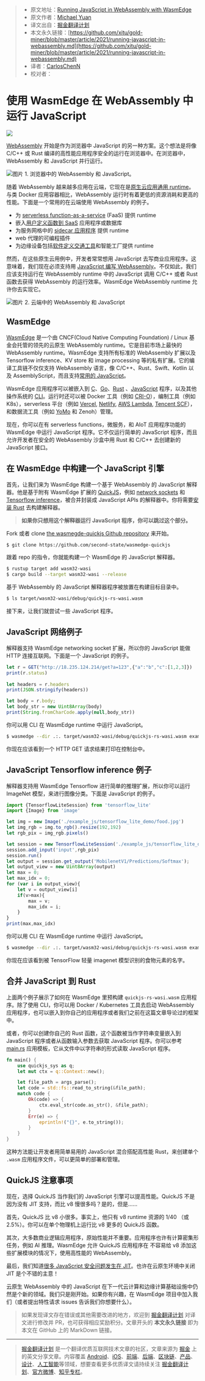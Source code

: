 > * 原文地址：[Running JavaScript in WebAssembly with WasmEdge](https://javascript.plainenglish.io/running-javascript-in-webassembly-883ec71438e1)
> * 原文作者：[Michael Yuan](https://medium.com/@michaelyuan_88928)
> * 译文出自：[掘金翻译计划](https://github.com/xitu/gold-miner)
> * 本文永久链接：[https://github.com/xitu/gold-miner/blob/master/article/2021/running-javascript-in-webassembly.md](https://github.com/xitu/gold-miner/blob/master/article/2021/running-javascript-in-webassembly.md)
> * 译者：[CarlosChenN](https://github.com/CarlosChenN)
> * 校对者：

# 使用 WasmEdge 在 WebAssembly 中运行 JavaScript

![](https://cdn-images-1.medium.com/max/3840/1*P4LKOkLu-MB2QAQb9FaRhQ.png)

[WebAssembly](https://webassembly.org/) 开始是作为浏览器中 JavaScript 的另一种方案。这个想法是将像 C/C++ 或 Rust 编译的高性能应用程序安全的运行在浏览器中。在浏览器中，WebAssembly 和 JavaScript 并行运行。

![图片 1. 浏览器中的 WebAssembly 和 JavaScript。](https://cdn-images-1.medium.com/max/2000/1*h59dPAp6HQcaaIQt7GdejA.png)

随着 WebAssembly 越来越多应用在云端，它现在是[原生云应用通用 runtime](https://github.com/WasmEdge/WasmEdge)。与类 Docker 应用容器相比，WebAssembly 运行时有着更低的资源消耗和更高的性能。下面是一个常用的在云端使用 WebAssembly 的例子。

* 为 [serverless function-as-a-service](https://github.com/second-state/aws-lambda-wasm-runtime) (FaaS) 提供 runtime
* 嵌入[用户定义函数到 SaaS](http://reactor.secondstate.info/en/docs/) 应用程序或数据库
* 为服务网格中的 [sidecar 应用程序](https://github.com/second-state/dapr-wasm) 提供 runtime
* web 代理的可编程插件
* 为边缘设备包括[软件定义交通工具](https://www.secondstate.io/articles/second-state-joins-the-autoware-foundation/)和智能工厂提供 runtime

然而，在这些原生云用例中，开发者常常想用 JavaScript 去写商业应用程序。这意味着，我们现在必须支持用 [JavaScript 编写 WebAssembly](https://github.com/WasmEdge/WasmEdge/blob/master/docs/run_javascript.md)。不仅如此，我们应该支持运行在 WebAssembly runtime 中的 JavaScript 调用 C/C++ 或者 Rust 函数去获得 WebAssembly 的运行效率。WasmEdge WebAssembly runtime 允许你去实现它。

![图片 2. 云端中的 WebAssembly 和 JavaScript](https://cdn-images-1.medium.com/max/2000/1*OmqZydcKW18qNIbVKs0J3A.png)

## WasmEdge

[WasmEdge](https://github.com/WasmEdge/WasmEdge) 是一个由 CNCF(Cloud Native Computing Foundation) / Linux 基金会托管的领先的云原生 WebAssembly runtime。它是目前市场上最快的 WebAssembly runtime。WasmEdge 支持所有标准的 WebAssembly 扩展以及 Tensorflow inference、KV store 和 image processing 等的私有扩展。它的编译工具链不仅仅支持 WebAssembly 语言，像 C/C++、Rust、Swift、Kotlin 以及 AssemblyScript，而且支持[常用的 JavaScript](https://github.com/WasmEdge/WasmEdge/blob/master/docs/run_javascript.md)。

WasmEdge 应用程序可以被嵌入到 [C](https://github.com/WasmEdge/WasmEdge/blob/master/docs/c_api_quick_start.md)、[Go](https://www.secondstate.io/articles/extend-golang-app-with-webassembly-rust/)、[Rust](https://github.com/WasmEdge/WasmEdge/tree/master/wasmedge-rs) 、[JavaScript](https://www.secondstate.io/articles/getting-started-with-rust-function/) 程序，以及其他操作系统的 [CLI](https://github.com/WasmEdge/WasmEdge/blob/master/docs/run.md)。运行时还可以被 Docker 工具（例如 [CRI-O](https://www.secondstate.io/articles/manage-webassembly-apps-in-wasmedge-using-docker-tools/)），编制工具（例如 K8s），serverless 平台（例如 [Vercel](https://www.secondstate.io/articles/vercel-wasmedge-webassembly-rust/), [Netlify](https://www.secondstate.io/articles/netlify-wasmedge-webassembly-rust-serverless/), [AWS Lambda](https://www.cncf.io/blog/2021/08/25/webassembly-serverless-functions-in-aws-lambda/), [Tencent SCF](https://github.com/second-state/tencent-scf-wasm-runtime)），和数据流工具（例如 [YoMo](https://www.secondstate.io/articles/yomo-wasmedge-real-time-data-streams/) 和 Zenoh）管理。

现在，你可以在有 serverless functions，微服务，和 AIoT 应用程序功能的 WasmEdge 中运行 JavaScript 程序。它不仅运行简单的 JavaScript 程序，而且允许开发者在安全的 WebAssembly 沙盒中用 Rust 和 C/C++ 去创建新的 JavaScript 接口。

## 在 WasmEdge 中构建一个 JavaScript 引擎

首先，让我们来为 WasmEdge 构建一个基于 WebAssembly 的 JavaScript 解释器。他是基于附有 WasmEdge 扩展的 [QuickJS](https://bellard.org/quickjs/)，例如 [network sockets](https://github.com/second-state/wasmedge_wasi_socket) 和 [Tensorflow inference](https://www.secondstate.io/articles/wasi-tensorflow/)，被合并封装成 JavaScript APIs 的解释器中。你将需要[安装 Rust](https://www.rust-lang.org/tools/install) 去构建解释器。

> **如果你只想用这个解释器运行 JavaScript 程序，你可以跳过这个部分。**

Fork 或者 clone [the wasmegde-quickjs Github repository](https://github.com/second-state/wasmedge-quickjs) 来开始。

```bash
$ git clone https://github.com/second-state/wasmedge-quickjs
```

跟着 repo 的指令，你就能构建一个 WasmEdge 的 JavaScript 解释器。

```bash
$ rustup target add wasm32-wasi
$ cargo build --target wasm32-wasi --release
```

基于 WebAssembly 的 JavaScript 解释器程序被放置在构建目标目录中。

```bash
$ ls target/wasm32-wasi/debug/quickjs-rs-wasi.wasm
```

接下来，让我们就尝试一些 JavaScript 程序。

## JavaScript 网络例子

解释器支持  WasmEdge networking socket 扩展，所以你的 JavaScript 能做 HTTP 连接互联网。下面是一个 JavaScript 的例子。

```js
let r = GET("http://18.235.124.214/get?a=123",{"a":"b","c":[1,2,3]})
print(r.status)
    
let headers = r.headers
print(JSON.stringify(headers))

let body = r.body;
let body_str = new Uint8Array(body)
print(String.fromCharCode.apply(null,body_str))
```

你可以用 CLI 在 WasmEdge runtime 中运行 JavaScript。

```bash
$ wasmedge --dir .:. target/wasm32-wasi/debug/quickjs-rs-wasi.wasm example_js/http_demo.js
```

你现在应该看到一个 HTTP GET 请求结果打印在控制台中。

## JavaScript Tensorflow inference 例子

解释器支持用 WasmEdge Tensorflow 进行简单的推理扩展，所以你可以运行 ImageNet 模型，来进行图像分类。下面是 JavaScript 的例子。

```js
import {TensorflowLiteSession} from 'tensorflow_lite'
import {Image} from 'image'

let img = new Image('./example_js/tensorflow_lite_demo/food.jpg')
let img_rgb = img.to_rgb().resize(192,192)
let rgb_pix = img_rgb.pixels()

let session = new TensorflowLiteSession('./example_js/tensorflow_lite_demo/lite-model_aiy_vision_classifier_food_V1_1.tflite')
session.add_input('input',rgb_pix)
session.run()
let output = session.get_output('MobilenetV1/Predictions/Softmax');
let output_view = new Uint8Array(output)
let max = 0;
let max_idx = 0;
for (var i in output_view){
    let v = output_view[i]
    if(v>max){
        max = v;
        max_idx = i;
    }
}
print(max,max_idx)
```

你可以用 CLI 在 WasmEdge runtime 中运行 JavaScript。

```bash
$ wasmedge --dir .:. target/wasm32-wasi/debug/quickjs-rs-wasi.wasm example_js/tensorflow_lite_demo/main.js
```

你现在应该看到被 TensorFlow 轻量 imagenet 模型识别的食物元素的名字。

## 合并 JavaScript 到 Rust

上面两个例子展示了如何在 WasmEdge 里预构建 `quickjs-rs-wasi.wasm` 应用程序。除了使用 CLI，你可以用 Docker / Kubernetes 工具去启动 WebAssembly 应用程序，也可以嵌入到你自己的应用程序或者我们之前在这篇文章导论过的框架中。

或者，你可以创建你自己的 Rust 函数，这个函数被当作字符串变量嵌入到 JavaScript 程序或者从函数输入参数去获取 JavaScript 程序。你可以参考 [main.rs](https://github.com/second-state/wasmedge-quickjs/blob/main/src/main.rs) 应用模板，它从文件中以字符串的形式读取 JavaScript 程序。

```rs
fn main() {
    use quickjs_sys as q;
    let mut ctx = q::Context::new();

    let file_path = args_parse();
    let code = std::fs::read_to_string(&file_path);
    match code {
        Ok(code) => {
            ctx.eval_str(code.as_str(), &file_path);
        }
        Err(e) => {
            eprintln!("{}", e.to_string());
        }
    }
}
```

这种方法能让开发者用简单易用的 JavaScript 混合搭配高性能 Rust，来创建单个 `.wasm` 应用程序文件，可以更简单的部署和管理。

## QuickJS 注意事项

现在，选择 QuickJS 当作我们的 JavaScript 引擎可以提高性能。QuickJS 不是因为没有 JIT 支持，而比 v8 慢很多吗？是的，但是……

首先，QuickJS 比 v8 小很多。事实上，他只有 v8 runtime 资源的 1/40 （或 2.5%）。你可以在单个物理机上运行比 v8 更多的 QuickJS 函数。

其次，大多数商业逻辑应用程序，原始性能并不重要。应用程序也许有计算密集形任务，例如 AI 推理。WasmEdge 允许 QuickJS 应用程序在 不容易给 v8 添加这些扩展模块的情况下，使用高性能的 WebAssembly。

最后，我们知道[很多 JavaScript 安全问题发生在 JIT](https://www.theregister.com/2021/08/06/edge_super_duper_security_mode/)。也许在云原生环境中关闭 JIT 是个不错的主意！

云原生 WebAssembly 中的 JavaScript 在下一代云计算和边缘计算基础设施中仍然是个新的领域。我们只是刚开始。如果你有兴趣，在 WasmEdge 项目中加入我们（或者提出特性请求 issues 告诉我们你想要什么）。

> 如果发现译文存在错误或其他需要改进的地方，欢迎到 [掘金翻译计划](https://github.com/xitu/gold-miner) 对译文进行修改并 PR，也可获得相应奖励积分。文章开头的 **本文永久链接** 即为本文在 GitHub 上的 MarkDown 链接。

---

> [掘金翻译计划](https://github.com/xitu/gold-miner) 是一个翻译优质互联网技术文章的社区，文章来源为 [掘金](https://juejin.im) 上的英文分享文章。内容覆盖 [Android](https://github.com/xitu/gold-miner#android)、[iOS](https://github.com/xitu/gold-miner#ios)、[前端](https://github.com/xitu/gold-miner#前端)、[后端](https://github.com/xitu/gold-miner#后端)、[区块链](https://github.com/xitu/gold-miner#区块链)、[产品](https://github.com/xitu/gold-miner#产品)、[设计](https://github.com/xitu/gold-miner#设计)、[人工智能](https://github.com/xitu/gold-miner#人工智能)等领域，想要查看更多优质译文请持续关注 [掘金翻译计划](https://github.com/xitu/gold-miner)、[官方微博](http://weibo.com/juejinfanyi)、[知乎专栏](https://zhuanlan.zhihu.com/juejinfanyi)。
